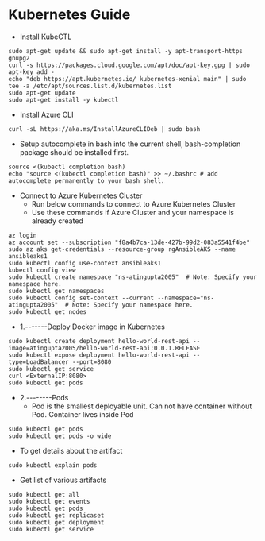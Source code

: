 # Kubernetes Guide

 - Install KubeCTL
```
sudo apt-get update && sudo apt-get install -y apt-transport-https gnupg2
curl -s https://packages.cloud.google.com/apt/doc/apt-key.gpg | sudo apt-key add -
echo "deb https://apt.kubernetes.io/ kubernetes-xenial main" | sudo tee -a /etc/apt/sources.list.d/kubernetes.list
sudo apt-get update
sudo apt-get install -y kubectl
```

 - Install Azure CLI
```
curl -sL https://aka.ms/InstallAzureCLIDeb | sudo bash
```

 - Setup autocomplete in bash into the current shell, bash-completion package should be installed first.
```
source <(kubectl completion bash)
echo "source <(kubectl completion bash)" >> ~/.bashrc # add autocomplete permanently to your bash shell.
```

 - Connect to Azure Kubernetes Cluster
   - Run below commands to connect to Azure Kubernetes Cluster
   - Use these commands if Azure Cluster and your namespace is already created
```
az login
az account set --subscription "f8a4b7ca-13de-427b-99d2-083a5541f4be"
sudo az aks get-credentials --resource-group rgAnsibleAKS --name ansibleaks1
sudo kubectl config use-context ansibleaks1
kubectl config view
sudo kubectl create namespace "ns-atingupta2005"  # Note: Specify your namespace here.
sudo kubectl get namespaces
sudo kubectl config set-context --current --namespace="ns-atingupta2005"  # Note: Specify your namespace here.
sudo kubectl get nodes
```

 - 1.-------Deploy Docker image in Kubernetes
```
sudo kubectl create deployment hello-world-rest-api --image=atingupta2005/hello-world-rest-api:0.0.1.RELEASE
sudo kubectl expose deployment hello-world-rest-api --type=LoadBalancer --port=8080
sudo kubectl get service
curl <ExternalIP:8080>
sudo kubectl get pods
```


 - 2.--------Pods
   - Pod is the smallest deployable unit. Can not have container without Pod. Container lives inside Pod
```
sudo kubectl get pods
sudo kubectl get pods -o wide
```

   - To get details about the artifact
```
sudo kubectl explain pods
```

   - Get list of various artifacts
```
sudo kubectl get all
sudo kubectl get events
sudo kubectl get pods
sudo kubectl get replicaset
sudo kubectl get deployment
sudo kubectl get service
```
